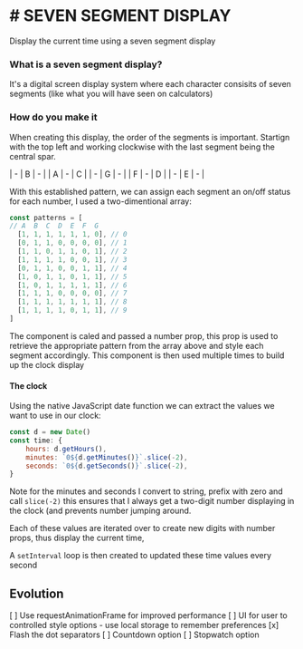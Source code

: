 # # SEVEN SEGMENT DISPLAY

Display the current time using a seven segment display


### What is a seven segment display?
It's a digital screen display system where each character consisits of seven segments (like what you will have seen on calculators)


### How do you make it
When creating this display, the order of the segments is important. Startign with the top left and working clockwise with the last segment being the central spar. 

| - | B | - |
| A | - | C |
| - | G | - |
| F | - | D |
| - | E | - |

With this established pattern, we can assign each segment an on/off status for each number, I used a two-dimentional array:

``` javascript
const patterns = [
// A  B  C  D  E  F  G
  [1, 1, 1, 1, 1, 1, 0], // 0
  [0, 1, 1, 0, 0, 0, 0], // 1
  [1, 1, 0, 1, 1, 0, 1], // 2
  [1, 1, 1, 1, 0, 0, 1], // 3
  [0, 1, 1, 0, 0, 1, 1], // 4
  [1, 0, 1, 1, 0, 1, 1], // 5
  [1, 0, 1, 1, 1, 1, 1], // 6
  [1, 1, 1, 0, 0, 0, 0], // 7
  [1, 1, 1, 1, 1, 1, 1], // 8
  [1, 1, 1, 1, 0, 1, 1], // 9
]
```

The component is caled and passed a number prop, this prop is used to retrieve the appropriate pattern from the array above and style each segment accordingly. This component is then used multiple times to build up the clock display

 
#### The clock
Using the native JavaScript date function we can extract the values we want to use in our clock:

```javascript
const d = new Date()
const time: {
	hours: d.getHours(),
	minutes: `0${d.getMinutes()}`.slice(-2),
	seconds: `0${d.getSeconds()}`.slice(-2),
}
```

Note for the minutes and seconds I convert to string, prefix with zero and call `slice(-2)`  this ensures that I always get a two-digit number displaying in the clock (and prevents number jumping around.

Each of these values are iterated over to create new digits with number props, thus display the current time,

A `setInterval` loop is then created to updated these time values every second


## Evolution
[ ] Use requestAnimationFrame for improved performance
[ ] UI for user to controlled style options - use local storage to remember preferences
[x] Flash the dot separators
[ ] Countdown option
[ ] Stopwatch option










